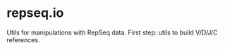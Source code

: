 # repseq.io
Utils for manipulations with RepSeq data. First step: utils to build V/D/J/C references.
